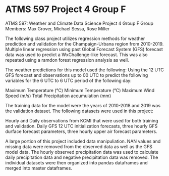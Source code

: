 # ATMS 597 Project 4 Group F
ATMS 597: Weather and Climate Data Science
Project 4 Group F
Group Members: Max Grover, Michael Sessa, Rose Miller

The following class project utilizes regression methods for weather prediction and validation for the Champaign-Urbana region from 2010-2019.
Multiple linear regression using past Global Forecast System (GFS) forecast data was used to predict a WxChallenge-like forecast. This was also repeated using a ramdon forest regression analysis as well.

The weather predictions for this model used the following:
Using the 12 UTC GFS forecast and observations up to 00 UTC to predict the following variables for the 6 UTC to 6 UTC period of the following day:

Maximum Temperature (°C)
Minimum Temperature (°C)
Maximum Wind Speed (m/s)
Total Precipitation accumulation (mm)

The training data for the model were the years of 2010-2018 and 2019 was the validation dataset.
The following datasets were used in this project:

Hourly and Daily observations from KCMI that were used for both training and validation.
Daily GFS 12 UTC initialization forecasts, three hourly GFS durface forecast parameters, three hourly upper air forecast parameters.

A large portion of this project included data manipuliation. NAN values and missing data were removed from the observed data as well as the GFS model data. The hourly observed precipitation data was used to calculate daily precipitation data and negative precipitation data was removed. The individual datasets were then organized into pandas dataframes and merged into master dataframes.

